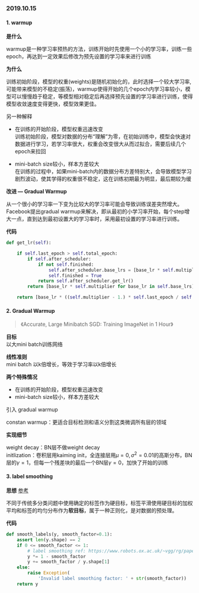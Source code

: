 ### **2019.10.15**

#### **1. warmup**  
**是什么**  

warmup是一种学习率预热的方法，训练开始时先使用一个小的学习率，训练一些epoch，再达到一定效果后修改为预先设置的学习率来进行训练

**为什么**   

训练初始阶段，模型的权重(weights)是随机初始化的，此时选择一个较大学习率,可能带来模型的不稳定(振荡)，warmup使得开始的几个epoch内学习率较小，模型可以慢慢趋于稳定，等模型相对稳定后再选择预先设置的学习率进行训练，使得模型收敛速度变得更快，模型效果更佳。

另一种解释
- 在训练的开始阶段，模型权重迅速改变  
  训练初始阶段，模型对数据的分布“理解”为零，在初始训练中，模型会快速对数据进行学习，若学习率很大，权重会改变很大从而过拟合，需要后续几个epoch来拉回

- mini-batch size较小，样本方差较大  
  在训练的过程中，如果mini-batch内的数据分布方差特别大，会导致模型学习剧烈波动，使其学得的权重很不稳定，这在训练初期最为明显，最后期较为缓

**改进 — Gradual Warmup**   

从一个很小的学习率一下变为比较大的学习率可能会导致训练误差突然增大。Facebook提出gradual warmup来解决，即从最初的小学习率开始，每个step增大一点，直到达到最初设置大的学习率时，采用最初设置的学习率进行训练。


**代码**
```python
def get_lr(self):

    if self.last_epoch > self.total_epoch:
        if self.after_scheduler:
            if not self.finished:
                self.after_scheduler.base_lrs = [base_lr * self.multiplier for base_lr in self.base_lrs]
                self.finished = True
            return self.after_scheduler.get_lr()
        return [base_lr * self.multiplier for base_lr in self.base_lrs]

    return [base_lr * ((self.multiplier - 1.) * self.last_epoch / self.total_epoch + 1.) for base_lr in self.base_lrs]
```


#### **2. Gradual Warmup**
>《Accurate, Large Minibatch SGD:
Training ImageNet in 1 Hour》  

**目标**    
以大mini batch训练网络  

**线性准则**  
mini batch 以k倍增长，等效于学习率以k倍增长

**两个特殊情况**
- 在训练的开始阶段，模型权重迅速改变 
- mini-batch size较小，样本方差较大  

引入 gradual warmup

constan warmup：更适合目标检测和语义分割这类微调所有层的领域 

**实现细节**  

weight decay：BN层不做weight decay  
initlization：卷积层用kaiming init，全连接层用$\mu=0,\sigma^{2}=0.01$的高斯分布，BN层的$\gamma=1$，但每一个残差块的最后一个BN层$\gamma=0$，加快了开始的训练


#### **3. label smoothing**

**思想**  [参考](https://zhuanlan.zhihu.com/p/72416162)

不同于传统多分类问题中使用确定的标签作为硬目标，标签平滑使用硬目标的加权平均和标签的均匀分布作为**软目标**，属于一种正则化，是对数据的预处理。

**代码**    
```python  
def smooth_labels(y, smooth_factor=0.1):
    assert len(y.shape) == 2
    if 0 <= smooth_factor <= 1:
        # label smoothing ref: https://www.robots.ox.ac.uk/~vgg/rg/papers/reinception.pdf
        y *= 1 - smooth_factor
        y += smooth_factor / y.shape[1]
    else:
        raise Exception(
            'Invalid label smoothing factor: ' + str(smooth_factor))
    return y
```

